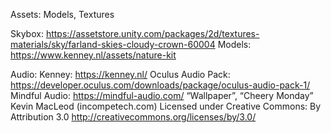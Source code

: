 Assets: Models, Textures

Skybox: https://assetstore.unity.com/packages/2d/textures-materials/sky/farland-skies-cloudy-crown-60004
Models: https://www.kenney.nl/assets/nature-kit

Audio:
Kenney: https://kenney.nl/
Oculus Audio Pack: https://developer.oculus.com/downloads/package/oculus-audio-pack-1/
Mindful Audio: https://mindful-audio.com/
“Wallpaper”, “Cheery Monday” Kevin MacLeod (incompetech.com)
Licensed under Creative Commons: By Attribution 3.0
http://creativecommons.org/licenses/by/3.0/
